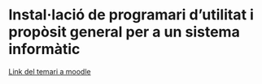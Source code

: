 # Instal·lació de programari d’utilitat i propòsit general per a un sistema informàtic

[Link del temari a moodle](https://moodle.iescarlesvallbona.cat/course/view.php?id=1060&section=4)
